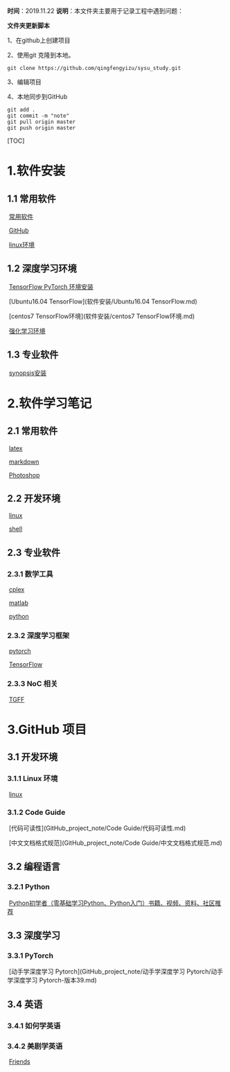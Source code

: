 **时间**：2019.11.22
**说明**：本文件夹主要用于记录工程中遇到问题：



**文件夹更新脚本**

1、在github上创建项目

2、使用git 克隆到本地。

```shell
git clone https://github.com/qingfengyizu/sysu_study.git
```

3、编辑项目


4、本地同步到GitHub

```shell
git add . 
git commit -m "note"
git pull origin master
git push origin master

```

[TOC]



# 1.软件安装

## 1.1 常用软件

​		[常用软件](软件安装/软件安装)

​		[GitHub](软件安装/GitHub.md)

​		[linux环境](软件安装/linux环境.md)

## 1.2 深度学习环境

​		[TensorFlow PyTorch 环境安装](软件安装/TensorFlow环境安装.md)

​		[Ubuntu16.04 TensorFlow](软件安装/Ubuntu16.04 TensorFlow.md)

​		[centos7 TensorFlow环境](软件安装/centos7 TensorFlow环境.md)

​		[强化学习环境](软件安装/强化学习环境.md)

## 1.3 专业软件

​		[synopsis安装](软件安装/synopsis安装.md)





# 2.软件学习笔记

## 2.1 常用软件

​	[latex](工具软件使用笔记/latex.md)

​	[markdown](工具软件使用笔记/markdown.md)

​	[Photoshop](工具软件使用笔记/Photoshop.md)

## 2.2 开发环境

​	[linux](工具软件使用笔记/linux.md)

​	[shell](工具软件使用笔记/shell.md)

## 2.3 专业软件

### 2.3.1 数学工具

​	[cplex](工具软件使用笔记/工具软件使用笔记/cplex.md)

​	[matlab](工具软件使用笔记/matlab.md)

​	[python](工具软件使用笔记/python.md)

### 2.3.2 深度学习框架

​	[pytorch](工具软件使用笔记/pytorch.md)

​	[TensorFlow](工具软件使用笔记/TensorFlow.md)

### 2.3.3 NoC 相关

​	[TGFF](工具软件使用笔记/TGFF.md)



# 3.GitHub 项目

## 3.1 开发环境

### 3.1.1 Linux 环境

​		[linux](GitHub_project_note/linux.md)

### 3.1.2 Code Guide

​		[代码可读性](GitHub_project_note/Code Guide/代码可读性.md)

​		[中文文档格式规范](GitHub_project_note/Code Guide/中文文档格式规范.md)

## 3.2 编程语言

### 3.2.1 Python

​		[Python初学者（零基础学习Python、Python入门）书籍、视频、资料、社区推荐](https://github.com/Yixiaohan/codeparkshare)



## 3.3 深度学习



### 3.3.1 PyTorch

​	[动手学深度学习 Pytorch](GitHub_project_note/动手学深度学习 Pytorch/动手学深度学习 Pytorch-版本39.md)



## 3.4 英语

### 3.4.1 如何学英语



### 3.4.2 美剧学英语

​		[Friends](GitHub_project_note/美剧学英语/friends)
